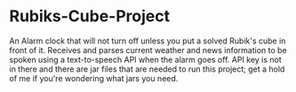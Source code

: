 # Rubiks-Cube-Project
An Alarm clock that will not turn off unless you put a solved Rubik's cube in front of it. Receives and parses current weather and news information to be spoken using a text-to-speech API when the alarm goes off. API key is not in there and there are jar files that are needed to run this project; get a hold of me if you're wondering what jars you need.

